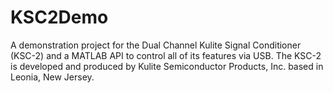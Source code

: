 # KSC2Demo
A demonstration project for the Dual Channel Kulite Signal Conditioner (KSC-2) and a MATLAB API to control all of its features via USB. The KSC-2 is developed and produced by Kulite Semiconductor Products, Inc. based in Leonia, New Jersey.
